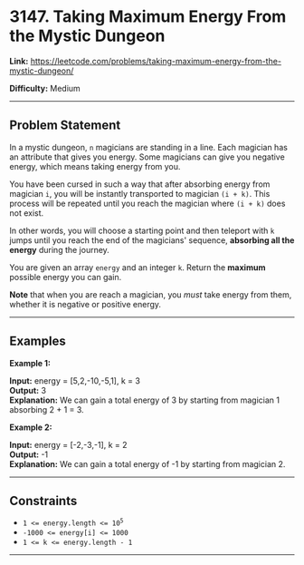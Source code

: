 # 3147. Taking Maximum Energy From the Mystic Dungeon

**Link:** https://leetcode.com/problems/taking-maximum-energy-from-the-mystic-dungeon/

**Difficulty:** Medium

---

## Problem Statement

In a mystic dungeon, `n` magicians are standing in a line. Each magician has an attribute that gives you energy. Some magicians can give you negative energy, which means taking energy from you.

You have been cursed in such a way that after absorbing energy from magician `i`, you will be instantly transported to magician `(i + k)`. This process will be repeated until you reach the magician where `(i + k)` does not exist.

In other words, you will choose a starting point and then teleport with `k` jumps until you reach the end of the magicians' sequence, **absorbing all the energy** during the journey.

You are given an array `energy` and an integer `k`. Return the **maximum** possible energy you can gain.

**Note** that when you are reach a magician, you _must_ take energy from them, whether it is negative or positive energy.

---

## Examples

**Example 1:**

**Input:** energy = [5,2,-10,-5,1], k = 3 \
**Output:** 3 \
**Explanation:** We can gain a total energy of 3 by starting from magician 1 absorbing 2 + 1 = 3.

**Example 2:**

**Input:** energy = [-2,-3,-1], k = 2 \
**Output:** -1 \
**Explanation:** We can gain a total energy of -1 by starting from magician 2.

---

## Constraints

- <code>1 <= energy.length <= 10<sup>5</sup></code>
- `-1000 <= energy[i] <= 1000`
- `1 <= k <= energy.length - 1`

---
